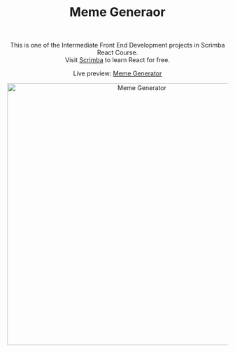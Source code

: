 <h1 align="center">Meme Generaor</h1><br>
<p align="center">This is one of the Intermediate Front End Development projects in Scrimba React Course.<br>
Visit <a href="https://scrimba.com/learn/learnreact">Scrimba</a> to learn React for free.<br>

<p align="center">Live preview: <a href="">Meme Generator</a><br></p>

<p align="center">
<img src="https://cloud.githubusercontent.com/assets/12295765/20094301/eb2e8212-a5a0-11e6-80f4-c325f3db802f.png" width="600" alt="Meme Generator">
</p>
